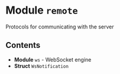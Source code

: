 # Module `remote`

Protocols for communicating with the server

## Contents

* **Module** `ws` - WebSocket engine
* **Struct** `WsNotification`

